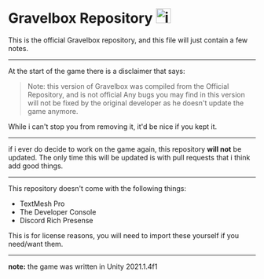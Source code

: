 # Gravelbox Repository <img src="https://github.com/thepercentageguy/Gravelbox/blob/main/Assets/Sprites/gravelbox.png" alt="icon" width="30"/>

This is the official Gravelbox repository, and this file will just contain a few notes.

---
At the start of the game there is a disclaimer that says:
> Note: this version of Gravelbox was compiled from the Official Repository, and is not official
> Any bugs you may find in this version will not be fixed by the original developer as he doesn't update the game anymore.

While i can't stop you from removing it, it'd be nice if you kept it.

---
if i ever do decide to work on the game again, this repository **will not** be updated.
The only time this will be updated is with pull requests that i think add good things.

---
This repository doesn't come with the following things:
* TextMesh Pro
* The Developer Console
* Discord Rich Presense

This is for license reasons, you will need to import these yourself if you need/want them.

---
**note:** the game was written in Unity 2021.1.4f1
